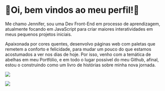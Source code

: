 # 🐝Oi, bem vindos ao meu perfil!🐝

Me chamo Jennifer, sou uma Dev Front-End em processo de aprendizagem, atualmente focando em JavaScript para criar maiores interatividades em meus pequenos projetos iniciais. 

Apaixonada por cores quentes, desenvolvo páginas web com paletas que remetem a conforto e felicidade, para mudar um pouco do que estamos acostumados a ver nos dias de hoje. Por isso, venho com a temática de abelhas em meu Portfólio, e em todo o lugar possível do meu Github, afinal, estou o construindo como um livro de histórias sobre minha nova jornada. 

![](http://github-profile-summary-cards.vercel.app/api/cards/repos-per-language?username=JenniferGuedes&theme=gruvbox)

![](http://github-profile-summary-cards.vercel.app/api/cards/stats?username=JenniferGuedes&theme=gruvbox)
